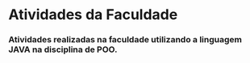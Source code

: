 # Atividades da Faculdade

### Atividades realizadas na faculdade utilizando a linguagem JAVA na disciplina de POO.
